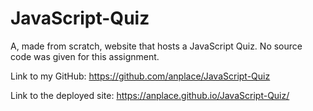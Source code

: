 # JavaScript-Quiz
A, made from scratch, website that hosts a JavaScript Quiz. No source code was given for this assignment. 

Link to my GitHub:
https://github.com/anplace/JavaScript-Quiz

Link to the deployed site:
https://anplace.github.io/JavaScript-Quiz/
